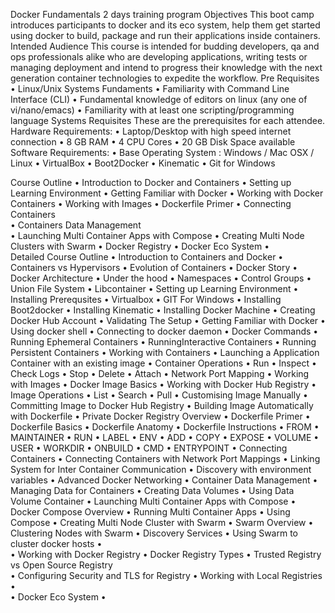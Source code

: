 Docker  Fundamentals
2 days training program
Objectives
This boot camp introduces participants to  docker and its eco system,  help them get started using docker to build,  package  and run their applications inside containers. 
Intended Audience
This course is intended for budding  developers, qa and ops  professionals alike who are developing applications, writing tests or managing  deployment and intend to progress  their knowledge with the next generation container technologies to expedite the workflow. 
Pre Requisites
	•	Linux/Unix Systems Fundaments
	•	Familiarity with Command Line Interface (CLI)
	•	Fundamental knowledge of editors on linux (any one of vi/nano/emacs)
	•	Familiarity with at least one  scripting/programming language
Systems Requisites
These are the prerequisites for each attendee. 
Hardware Requirements: 
	•	Laptop/Desktop with high speed internet connection 
	•	8 GB RAM
	•	4 CPU Cores
	•	20 GB Disk Space available
Software Requirements: 
	•	Base Operating System : Windows / Mac OSX / Linux
	•	VirtualBox 
	•	Boot2Docker
	•	Kinematic
	•	Git for Windows

Course Outline 
	•	Introduction to  Docker and Containers
	•	Setting up Learning Environment 
	•	Getting Familiar with Docker
	•	Working with Docker Containers 
	•	Working with  Images 
	•	Dockerfile Primer
	•	Connecting Containers  
	•	Containers Data Management  
	•	Launching Multi Container Apps with Compose 
	•	Creating  Multi Node Clusters with  Swarm
	•	Docker Registry
	•	Docker Eco System
	•	
Detailed Course Outline
	•	Introduction to Containers and Docker
	•	Containers vs Hypervisors
	•	Evolution of Containers
	•	Docker Story
	•	Docker Architecture
	•	Under the hood
	•	Namespaces
	•	Control Groups
	•	Union File System
	•	Libcontainer
	•	Setting up Learning Environment
	•	Installing Prerequsites
	•	Virtualbox
	•	GIT For Windows
	•	Installing Boot2docker
	•	Installing Kinematic
	•	Installing Docker Machine
	•	Creating Docker Hub Account
	•	Validating The Setup 
	•	Getting Familiar with Docker 
	•	Using docker shell
	•	Connecting to docker daemon
	•	Docker Commands 
	•	Running Ephemeral Containers
	•	RunningInteractive Containers
	•	Running  Persistent Containers
	•	Working with Containers 
	•	Launching a Application Container with an existing image
	•	Container Operations
	•	Run
	•	Inspect
	•	Check Logs
	•	Stop 
	•	Delete
	•	Attach
	•	Network Port Mapping
	•	Working with Images
	•	Docker Image Basics
	•	Working with Docker Hub Registry
	•	Image Operations
	•	List 
	•	Search 
	•	Pull
	•	Customising Image Manually
	•	Committing Image to Docker Hub Registry
	•	Building Image Automatically with Dockerfile
	•	Private Docker Registry Overview
	•	Dockerfile Primer
	•	Dockerfile Basics
	•	Dockerfile Anatomy
	•	Dockerfile Instructions
	•	FROM
	•	MAINTAINER
	•	RUN
	•	LABEL
	•	ENV
	•	ADD
	•	COPY
	•	EXPOSE
	•	VOLUME
	•	USER
	•	WORKDIR
	•	ONBUILD
	•	CMD
	•	ENTRYPOINT
	•	Connecting Containers
	•	Connecting Containers with Network Port Mappings
	•	Linking System for Inter Container Communication
	•	Discovery with environment variables
	•	Advanced Docker Networking
	•	Container Data Management 
	•	Managing Data for Containers
	•	Creating Data Volumes
	•	Using Data Volume Container
	•	Launching Multi Container Apps with Compose
	•	Docker Compose Overview 
	•	Running Multi Container Apps
	•	Using Compose
	•	Creating Multi Node Cluster with Swarm
	•	Swarm Overview
	•	Clustering Nodes with Swarm 
	•	Discovery Services
	•	Using Swarm to cluster docker hosts 
	•	
	•	Working with Docker Registry 
	•	Docker Registry Types
	•	Trusted Registry vs Open Source Registry  
	•	Configuring Security and TLS for Registry
	•	Working with Local Registries 
	•	
	•	Docker Eco System
	•	


